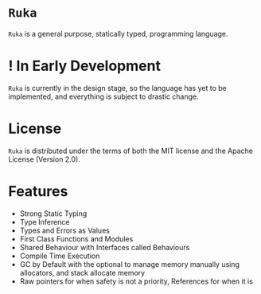 # `Ruka`
`Ruka` is a general purpose, statically typed, programming language.

# ! In Early Development
`Ruka` is currently in the design stage, so the language has yet to be implemented, and everything is subject to drastic change.

# License
`Ruka` is distributed under the terms of both the MIT license and the Apache License (Version 2.0).

# Features
- Strong Static Typing
- Type Inference
- Types and Errors as Values
- First Class Functions and Modules
- Shared Behaviour with Interfaces called Behaviours
- Compile Time Execution
- GC by Default with the optional to manage memory manually using allocators, and stack allocate memory
- Raw pointers for when safety is not a priority, References for when it is
